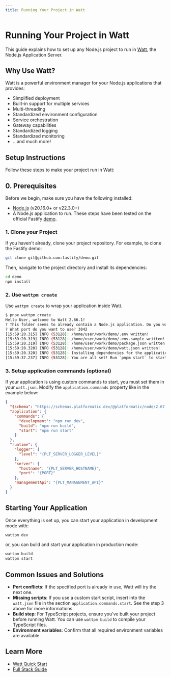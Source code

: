 ```yaml
---
title: Running Your Project in Watt
---
```


# Running Your Project in Watt

This guide explains how to set up any Node.js project to run in [Watt](https://platformatic.dev/watt), the Node.js Application Server.

## Why Use Watt?

Watt is a powerful environment manager for your Node.js applications that provides:

- Simplified deployment
- Built-in support for multiple services
- Multi-threading
- Standardized environment configuration
- Service orchestration
- Gateway capabilities
- Standardized logging
- Standardized monitoring
- ...and much more!

## Setup Instructions

Follow these steps to make your project run in Watt:

## 0. Prerequisites

Before we begin, make sure you have the following installed:

- [Node.js](https://nodejs.org/) (v20.16.0+ or v22.3.0+)
- A Node.js application to run. These steps have been tested on the official Fastify [demo](https://github.com/fastify/demo).

### 1. Clone your Project

If you haven't already, clone your project repository. For example, to clone the Fastify demo:

```bash
git clone git@github.com:fastify/demo.git
```

Then, navigate to the project directory and install its dependencies:

```bash
cd demo
npm install
```

### 2. Use `wattpm create`

Use `wattpm create` to wrap your application inside Watt.

```bash
$ pnpx wattpm create
Hello User, welcome to Watt 2.66.1!
? This folder seems to already contain a Node.js application. Do you want to wrap into Watt? yes
? What port do you want to use? 3042
[15:59:20.315] INFO (53128): /home/user/work/demo/.env written!
[15:59:20.319] INFO (53128): /home/user/work/demo/.env.sample written!
[15:59:20.319] INFO (53128): /home/user/work/demo/package.json written!
[15:59:20.320] INFO (53128): /home/user/work/demo/watt.json written!
[15:59:20.320] INFO (53128): Installing dependencies for the application using pnpm ...
[15:59:37.237] INFO (53128): You are all set! Run `pnpm start` to start your project.
```

### 3. Setup application commands (optional)

If your application is using custom commands to start, you must set them in your `watt.json`. Modify the `application.commands` property like in the example below:

```json
{
  "$schema": "https://schemas.platformatic.dev/@platformatic/node/2.67.0.json",
  "application": {
    "commands": {
      "development": "npm run dev",
      "build": "npm run build",
      "start": "npm run start"
    }
  },
  "runtime": {
    "logger": {
      "level": "{PLT_SERVER_LOGGER_LEVEL}"
    },
    "server": {
      "hostname": "{PLT_SERVER_HOSTNAME}",
      "port": "{PORT}"
    },
    "managementApi": "{PLT_MANAGEMENT_API}"
  }
}
```

## Starting Your Application

Once everything is set up, you can start your application in development mode with:

```bash
wattpm dev
```

or, you can build and start your application in production mode:

```bash
wattpm build
wattpm start
```

## Common Issues and Solutions

- **Port conflicts**: If the specified port is already in use, Watt will try the next one.
- **Missing scripts**: If you use a custom start script, insert into the `watt.json` file in the section `application.commands.start`. See the step 3 above for more informations.
- **Build step**: For TypeScript projects, ensure you've built your project before running Watt. You can use `wattpm build` to compile your TypeScript files.
- **Environment variables**: Confirm that all required environment variables are available.

## Learn More

- [Watt Quick Start](/docs/getting-started/quick-start-watt/)
- [Full Stack Guide](/docs/getting-started/quick-start-guide)
